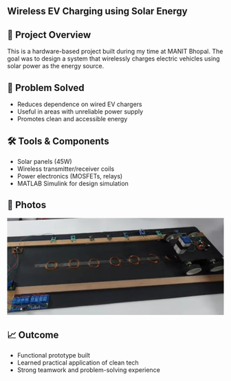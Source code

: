 
## Wireless EV Charging using Solar Energy 

## 🔧 Project Overview
This is a hardware-based project built during my time at MANIT Bhopal. The goal was to design a system that wirelessly charges electric vehicles using solar power as the energy source.

## 🎯 Problem Solved
- Reduces dependence on wired EV chargers
- Useful in areas with unreliable power supply
- Promotes clean and accessible energy

## 🛠️ Tools & Components
- Solar panels (45W)
- Wireless transmitter/receiver coils
- Power electronics (MOSFETs, relays)
- MATLAB Simulink for design simulation

## 📸 Photos 
![EV Charging Setup](fileev.jpg)

## 📈 Outcome
- Functional prototype built
- Learned practical application of clean tech
- Strong teamwork and problem-solving experience

